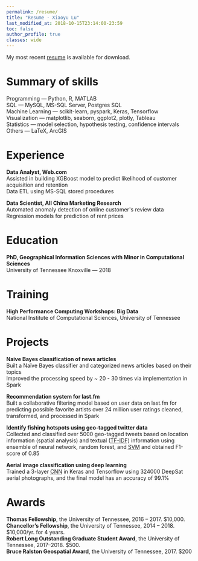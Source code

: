 ```yaml
---
permalink: /resume/
title: "Resume - Xiaoyu Lu"
last_modified_at: 2018-10-15T23:14:00-23:59
toc: false
author_profile: true
classes: wide
---
```


My most recent [resume](https://www.dropbox.com/s/4flbixhke0psg11/Resume_XiaoyuLu.pdf?raw=1) is available for download.

Summary of skills
======
Programming &mdash; Python, R, MATLAB<br>
SQL &mdash; MySQL, MS-SQL Server, Postgres SQL<br>
Machine Learning &mdash; scikit-learn, pyspark, Keras, Tensorflow<br>
Visualization &mdash; matplotlib, seaborn, ggplot2, plotly, Tableau<br>
Statistics &mdash; model selection, hypothesis testing, confidence intervals<br>
Others &mdash; LaTeX, ArcGIS<br>

Experience
======
**Data Analyst, <span>Web.com</span>**<br>
Assisted in building XGBoost model to predict likelihood of customer acquisition and retention<br>
Data ETL using MS-SQL stored procedures

**Data Scientist, All China Marketing Research**<br>
Automated anomaly detection of online customer's review data<br>
Regression models for prediction of rent prices

Education
======
**PhD, Geographical Information Sciences with Minor in Computational Sciences**<br>
  University of Tennessee Knoxville &mdash; 2018

Training
======
**High Performance Computing Workshops: Big Data**<br>
National Institute of Computational Sciences, University of Tennessee

Projects
======
**Naive Bayes classification of news articles**<br>
Built a Naïve Bayes classifier and categorized news articles based on their topics<br>
Improved the processing speed by ~ 20 - 30 times via implementation in Spark

**Recommendation system for last.fm**<br>
Built a collaborative filtering model based on user data on last.fm for predicting possible favorite artists over 24 million user ratings cleaned, transformed, and processed in Spark

**Identify fishing hotspots using geo-tagged twitter data**<br>
Collected and classified over 5000 geo-tagged tweets based on location information (spatial analysis) and textual (<abbr title="Term Frequency–Inverse Document Frequency">TF-IDF</abbr>) information using ensemble of neural network, random forest, and <abbr title="Support Vector Machine">SVM</abbr> and obtained F1-score of 0.85

**Aerial image classification using deep learning**<br>
Trained a 3-layer <abbr title="Convolutional Neural Network">CNN</abbr> in Keras and Tensorflow using 324000 DeepSat aerial photographs, and the final model has an accuracy of 99.1%

Awards
======
**Thomas Fellowship**, the University of Tennessee, 2016 – 2017. \$10,000.<br>
**Chancellor’s Fellowship**, the University of Tennessee, 2014 – 2018. \$10,000/yr. for 4 years.<br>
**Robert Long Outstanding Graduate Student Award**, the University of Tennessee, 2017–2018. \$500.<br>
**Bruce Ralston Geospatial Award**, the University of Tennessee, 2017. \$200

